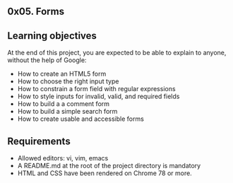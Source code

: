 ## 0x05. Forms

## Learning objectives
At the end of this project, you are expected to be able to explain to anyone, without the help of Google:

- How to create an HTML5 form
- How to choose the right input type
- How to constrain a form field with regular expressions
- How to style inputs for invalid, valid, and required fields
- How to build a a comment form
- How to build a simple search form
- How to create usable and accessible forms

## Requirements

- Allowed editors: vi, vim, emacs
- A README.md at the root of the project directory is mandatory
- HTML and CSS have been rendered on Chrome 78 or more.
